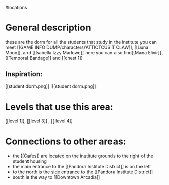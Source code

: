 #locations
# General description
these are the dorm for all the students that study in the institute  you can meet  [[GAME INFO DUMP/characters/ATTICTCUS T CLAW]], [[Luna Moon]], and [[Isabella Izzy Marlowe]] here  you can also find[[Mana Elixir]] , [[Temporal Bandage]]  and [[chest 1]]
## **Inspiration:**
[[student dorm.png]]
![[student dorm.png]]
# Levels that use this area:
[[level 1]], [[level 3]] , [[ level 4]]
# Connections to other areas:
- the  [[Cafes]]  are  located  on the institute grounds  to  the right of the  student housing 
- the main entrance to the [[Pandora Institute District]] is on the left
- to the north is the  side entrance to the [[Pandora Institute District]]
- south  is the way to [[Downtown Arcadia]]

